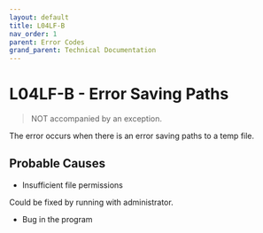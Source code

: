 ```yaml
---
layout: default
title: L04LF-B
nav_order: 1
parent: Error Codes
grand_parent: Technical Documentation
---
```


# L04LF-B - Error Saving Paths
> NOT accompanied by an exception.

The error occurs when there is an error saving paths to a temp file.

## Probable Causes

- Insufficient file permissions

Could be fixed by running with administrator.

- Bug in the program
